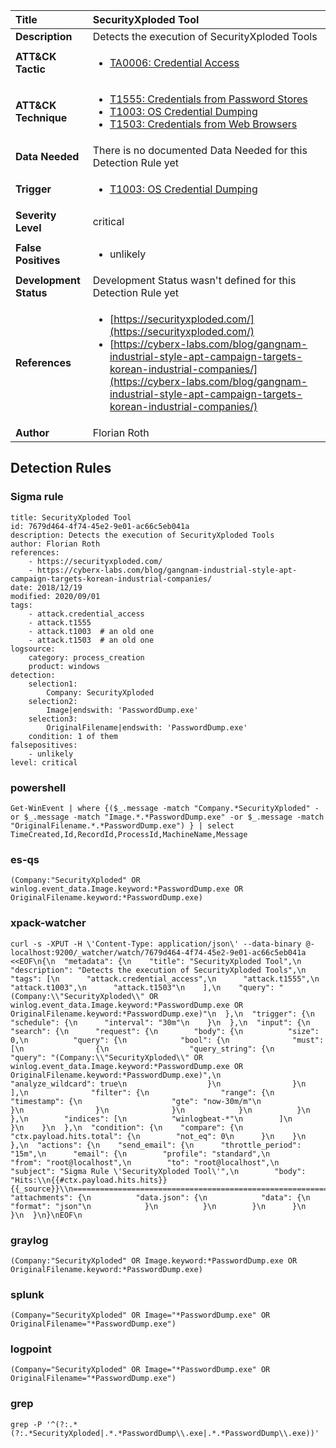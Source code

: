 | Title                    | SecurityXploded Tool       |
|:-------------------------|:------------------|
| **Description**          | Detects the execution of SecurityXploded Tools |
| **ATT&amp;CK Tactic**    |  <ul><li>[TA0006: Credential Access](https://attack.mitre.org/tactics/TA0006)</li></ul>  |
| **ATT&amp;CK Technique** | <ul><li>[T1555: Credentials from Password Stores](https://attack.mitre.org/techniques/T1555)</li><li>[T1003: OS Credential Dumping](https://attack.mitre.org/techniques/T1003)</li><li>[T1503: Credentials from Web Browsers](https://attack.mitre.org/techniques/T1503)</li></ul>  |
| **Data Needed**          |  There is no documented Data Needed for this Detection Rule yet  |
| **Trigger**              | <ul><li>[T1003: OS Credential Dumping](../Triggers/T1003.md)</li></ul>  |
| **Severity Level**       | critical |
| **False Positives**      | <ul><li>unlikely</li></ul>  |
| **Development Status**   |  Development Status wasn't defined for this Detection Rule yet  |
| **References**           | <ul><li>[https://securityxploded.com/](https://securityxploded.com/)</li><li>[https://cyberx-labs.com/blog/gangnam-industrial-style-apt-campaign-targets-korean-industrial-companies/](https://cyberx-labs.com/blog/gangnam-industrial-style-apt-campaign-targets-korean-industrial-companies/)</li></ul>  |
| **Author**               | Florian Roth |


## Detection Rules

### Sigma rule

```
title: SecurityXploded Tool
id: 7679d464-4f74-45e2-9e01-ac66c5eb041a
description: Detects the execution of SecurityXploded Tools
author: Florian Roth
references:
    - https://securityxploded.com/
    - https://cyberx-labs.com/blog/gangnam-industrial-style-apt-campaign-targets-korean-industrial-companies/
date: 2018/12/19
modified: 2020/09/01
tags:
    - attack.credential_access
    - attack.t1555
    - attack.t1003  # an old one
    - attack.t1503  # an old one
logsource:
    category: process_creation
    product: windows
detection:
    selection1:
        Company: SecurityXploded
    selection2:
        Image|endswith: 'PasswordDump.exe'
    selection3:
        OriginalFilename|endswith: 'PasswordDump.exe'
    condition: 1 of them
falsepositives:
    - unlikely
level: critical

```





### powershell
    
```
Get-WinEvent | where {($_.message -match "Company.*SecurityXploded" -or $_.message -match "Image.*.*PasswordDump.exe" -or $_.message -match "OriginalFilename.*.*PasswordDump.exe") } | select TimeCreated,Id,RecordId,ProcessId,MachineName,Message
```


### es-qs
    
```
(Company:"SecurityXploded" OR winlog.event_data.Image.keyword:*PasswordDump.exe OR OriginalFilename.keyword:*PasswordDump.exe)
```


### xpack-watcher
    
```
curl -s -XPUT -H \'Content-Type: application/json\' --data-binary @- localhost:9200/_watcher/watch/7679d464-4f74-45e2-9e01-ac66c5eb041a <<EOF\n{\n  "metadata": {\n    "title": "SecurityXploded Tool",\n    "description": "Detects the execution of SecurityXploded Tools",\n    "tags": [\n      "attack.credential_access",\n      "attack.t1555",\n      "attack.t1003",\n      "attack.t1503"\n    ],\n    "query": "(Company:\\"SecurityXploded\\" OR winlog.event_data.Image.keyword:*PasswordDump.exe OR OriginalFilename.keyword:*PasswordDump.exe)"\n  },\n  "trigger": {\n    "schedule": {\n      "interval": "30m"\n    }\n  },\n  "input": {\n    "search": {\n      "request": {\n        "body": {\n          "size": 0,\n          "query": {\n            "bool": {\n              "must": [\n                {\n                  "query_string": {\n                    "query": "(Company:\\"SecurityXploded\\" OR winlog.event_data.Image.keyword:*PasswordDump.exe OR OriginalFilename.keyword:*PasswordDump.exe)",\n                    "analyze_wildcard": true\n                  }\n                }\n              ],\n              "filter": {\n                "range": {\n                  "timestamp": {\n                    "gte": "now-30m/m"\n                  }\n                }\n              }\n            }\n          }\n        },\n        "indices": [\n          "winlogbeat-*"\n        ]\n      }\n    }\n  },\n  "condition": {\n    "compare": {\n      "ctx.payload.hits.total": {\n        "not_eq": 0\n      }\n    }\n  },\n  "actions": {\n    "send_email": {\n      "throttle_period": "15m",\n      "email": {\n        "profile": "standard",\n        "from": "root@localhost",\n        "to": "root@localhost",\n        "subject": "Sigma Rule \'SecurityXploded Tool\'",\n        "body": "Hits:\\n{{#ctx.payload.hits.hits}}{{_source}}\\n================================================================================\\n{{/ctx.payload.hits.hits}}",\n        "attachments": {\n          "data.json": {\n            "data": {\n              "format": "json"\n            }\n          }\n        }\n      }\n    }\n  }\n}\nEOF\n
```


### graylog
    
```
(Company:"SecurityXploded" OR Image.keyword:*PasswordDump.exe OR OriginalFilename.keyword:*PasswordDump.exe)
```


### splunk
    
```
(Company="SecurityXploded" OR Image="*PasswordDump.exe" OR OriginalFilename="*PasswordDump.exe")
```


### logpoint
    
```
(Company="SecurityXploded" OR Image="*PasswordDump.exe" OR OriginalFilename="*PasswordDump.exe")
```


### grep
    
```
grep -P '^(?:.*(?:.*SecurityXploded|.*.*PasswordDump\\.exe|.*.*PasswordDump\\.exe))'
```



